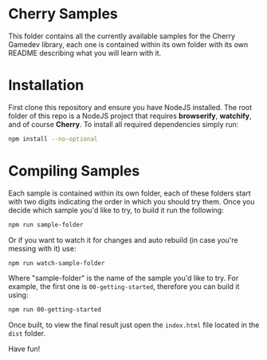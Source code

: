 # Cherry Samples

This folder contains all the currently available samples for the Cherry Gamedev library, each one is contained within its own folder with its own README describing what you will learn with it.

# Installation

First clone this repository and ensure you have NodeJS installed. The root folder of this repo is a NodeJS project that requires **browserify**, **watchify**, and of course **Cherry**. To install all required dependencies simply run:

```sh
npm install --no-optional
```

# Compiling Samples

Each sample is contained within its own folder, each of these folders start with two digits indicating the order in which you should try them. Once you decide which sample you'd like to try, to build it run the following:

```sh
npm run sample-folder
```

Or if you want to watch it for changes and auto rebuild (in case you're messing with it) use:

```sh
npm run watch-sample-folder
```

Where "sample-folder" is the name of the sample you'd like to try. For example, the first one is `00-getting-started`, therefore you can build it using:

```sh
npm run 00-getting-started
```

Once built, to view the final result just open the `index.html` file located in the `dist` folder.

Have fun!
